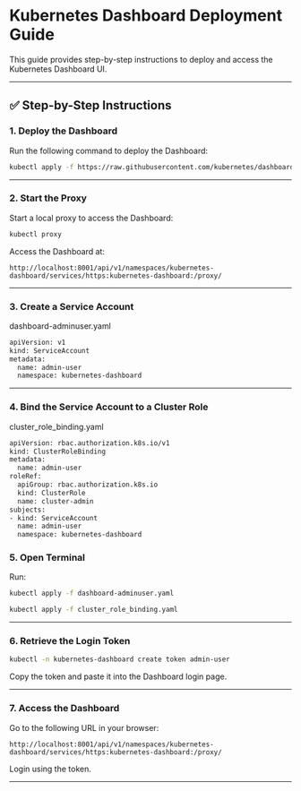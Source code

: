 # Kubernetes Dashboard Deployment Guide

This guide provides step-by-step instructions to deploy and access the Kubernetes Dashboard UI.

---

## ✅ Step-by-Step Instructions

### 1. Deploy the Dashboard
Run the following command to deploy the Dashboard:

```bash
kubectl apply -f https://raw.githubusercontent.com/kubernetes/dashboard/v2.7.0/aio/deploy/recommended.yaml
```

---

### 2. Start the Proxy
Start a local proxy to access the Dashboard:

```bash
kubectl proxy
```

Access the Dashboard at:
```
http://localhost:8001/api/v1/namespaces/kubernetes-dashboard/services/https:kubernetes-dashboard:/proxy/
```

---

### 3. Create a Service Account

dashboard-adminuser.yaml

```bash
apiVersion: v1
kind: ServiceAccount
metadata:
  name: admin-user
  namespace: kubernetes-dashboard
```

---

### 4. Bind the Service Account to a Cluster Role

cluster_role_binding.yaml

```bash
apiVersion: rbac.authorization.k8s.io/v1
kind: ClusterRoleBinding
metadata:
  name: admin-user
roleRef:
  apiGroup: rbac.authorization.k8s.io
  kind: ClusterRole
  name: cluster-admin
subjects:
- kind: ServiceAccount
  name: admin-user
  namespace: kubernetes-dashboard

```
### 5. Open Terminal
Run:

```bash
kubectl apply -f dashboard-adminuser.yaml
```

```bash
kubectl apply -f cluster_role_binding.yaml
```


---

### 6. Retrieve the Login Token

```bash
kubectl -n kubernetes-dashboard create token admin-user
```

Copy the token and paste it into the Dashboard login page.

---

### 7. Access the Dashboard

Go to the following URL in your browser:

```
http://localhost:8001/api/v1/namespaces/kubernetes-dashboard/services/https:kubernetes-dashboard:/proxy/
```

Login using the token.

---
